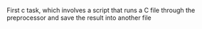 First c task, which involves a script that runs a C file through the preprocessor and save the result into another file
